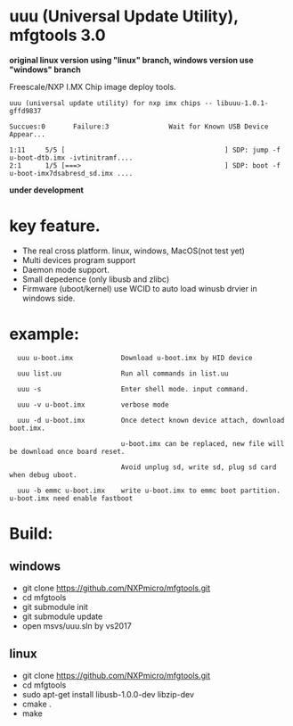 # uuu (Universal Update Utility), mfgtools 3.0

**original linux version using "linux" branch, windows version use "windows" branch**

Freescale/NXP I.MX Chip image deploy tools.

    uuu (universal update utility) for nxp imx chips -- libuuu-1.0.1-gffd9837

    Succues:0       Failure:3               Wait for Known USB Device Appear...

    1:11     5/5 [                                        ] SDP: jump -f u-boot-dtb.imx -ivtinitramf....
    2:1      1/5 [===>                                    ] SDP: boot -f u-boot-imx7dsabresd_sd.imx ....


**under development**

# key feature. 
 - The real cross platform. linux, windows, MacOS(not test yet)
 - Multi devices program support
 - Daemon mode support.
 - Small depedence (only libusb and zlibc)
 - Firmware (uboot/kernel) use WCID to auto load winusb drvier in windows side.

# example:
```
  uuu u-boot.imx            Download u-boot.imx by HID device
  
  uuu list.uu               Run all commands in list.uu
  
  uuu -s                    Enter shell mode. input command. 

  uuu -v u-boot.imx         verbose mode
 
  uuu -d u-boot.imx         Once detect known device attach, download boot.imx. 
                            
                            u-boot.imx can be replaced, new file will be download once board reset.
                            
                            Avoid unplug sd, write sd, plug sd card when debug uboot.
                            
  uuu -b emmc u-boot.imx    write u-boot.imx to emmc boot partition. u-boot.imx need enable fastboot
```

# Build:

## windows
- git clone https://github.com/NXPmicro/mfgtools.git
- cd mfgtools
- git submodule init
- git submodule update
- open msvs/uuu.sln by vs2017

## linux
- git clone https://github.com/NXPmicro/mfgtools.git
- cd mfgtools
- sudo apt-get install libusb-1.0.0-dev libzip-dev
- cmake .
- make
